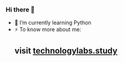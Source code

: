 ### Hi there 👋

<!--
**Tusker13-04/Tusker13-04** is a ✨ _special_ ✨ repository because its `README.md` (this file) appears on your GitHub profile.

Here are some ideas to get you started:

- 🔭 I’m currently working on ...
- 🌱 I’m currently learning ...
- 👯 I’m looking to collaborate on ...
- 🤔 I’m looking for help with ...
- 💬 Ask me about ...
- 📫 How to reach me: ...
- 😄 Pronouns: ...
- ⚡ Fun fact: ...
-->
- 🌱 I’m currently learning Python 
- ⚡ To know more about me: <h2> visit  <a href="https://www.technologylabs.study/">technologylabs.study</a> </h2>

